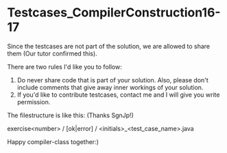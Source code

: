 # Testcases_CompilerConstruction16-17

Since the testcases are not part of the solution, we are allowed to share them (Our tutor confirmed this).

There are two rules I'd like you to follow:

1. Do never share code that is part of your solution. Also, please don't include comments that give away inner workings of your solution.
2. If you'd like to contribute testcases, contact me and I will give you write permission.

The filestructure is like this: (Thanks SgnJp!)

exercise\<number> / [ok|error] / \<initials>_\<test_case_name>.java

Happy compiler-class together:)
